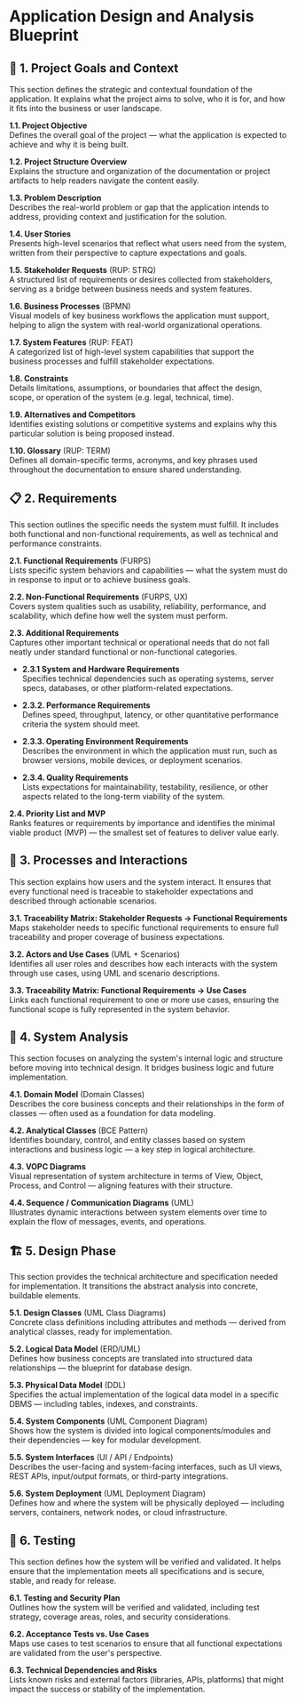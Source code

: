 # Application Design and Analysis Blueprint

## :dart: 1. Project Goals and Context
This section defines the strategic and contextual foundation of the application. It explains what the project aims to solve, who it is for, and how it fits into the business or user landscape.

**1.1. Project Objective**  
Defines the overall goal of the project — what the application is expected to achieve and why it is being built.

**1.2. Project Structure Overview**  
Explains the structure and organization of the documentation or project artifacts to help readers navigate the content easily.

**1.3. Problem Description**  
Describes the real-world problem or gap that the application intends to address, providing context and justification for the solution.

**1.4. User Stories**  
Presents high-level scenarios that reflect what users need from the system, written from their perspective to capture expectations and goals.

**1.5. Stakeholder Requests** (RUP: STRQ)  
A structured list of requirements or desires collected from stakeholders, serving as a bridge between business needs and system features.

**1.6. Business Processes** (BPMN)  
Visual models of key business workflows the application must support, helping to align the system with real-world organizational operations.

**1.7. System Features** (RUP: FEAT)  
A categorized list of high-level system capabilities that support the business processes and fulfill stakeholder expectations.

**1.8. Constraints**  
Details limitations, assumptions, or boundaries that affect the design, scope, or operation of the system (e.g. legal, technical, time).

**1.9. Alternatives and Competitors**  
Identifies existing solutions or competitive systems and explains why this particular solution is being proposed instead.

**1.10. Glossary** (RUP: TERM)  
Defines all domain-specific terms, acronyms, and key phrases used throughout the documentation to ensure shared understanding.



## :clipboard: 2. Requirements
This section outlines the specific needs the system must fulfill. It includes both functional and non-functional requirements, as well as technical and performance constraints.

**2.1. Functional Requirements** (FURPS)  
Lists specific system behaviors and capabilities — what the system must do in response to input or to achieve business goals.

**2.2. Non-Functional Requirements** (FURPS, UX)  
Covers system qualities such as usability, reliability, performance, and scalability, which define how well the system must perform.

**2.3. Additional Requirements**  
Captures other important technical or operational needs that do not fall neatly under standard functional or non-functional categories.

- **2.3.1 System and Hardware Requirements**  
  Specifies technical dependencies such as operating systems, server specs, databases, or other platform-related expectations.

- **2.3.2. Performance Requirements**  
  Defines speed, throughput, latency, or other quantitative performance criteria the system should meet.

- **2.3.3. Operating Environment Requirements**  
  Describes the environment in which the application must run, such as browser versions, mobile devices, or deployment scenarios.

- **2.3.4. Quality Requirements**  
  Lists expectations for maintainability, testability, resilience, or other aspects related to the long-term viability of the system.

**2.4. Priority List and MVP**  
Ranks features or requirements by importance and identifies the minimal viable product (MVP) — the smallest set of features to deliver value early.



## :arrows_counterclockwise: 3. Processes and Interactions
This section explains how users and the system interact. It ensures that every functional need is traceable to stakeholder expectations and described through actionable scenarios.

**3.1. Traceability Matrix: Stakeholder Requests → Functional Requirements**  
Maps stakeholder needs to specific functional requirements to ensure full traceability and proper coverage of business expectations.

**3.2. Actors and Use Cases** (UML + Scenarios)  
Identifies all user roles and describes how each interacts with the system through use cases, using UML and scenario descriptions.

**3.3. Traceability Matrix: Functional Requirements → Use Cases**  
Links each functional requirement to one or more use cases, ensuring the functional scope is fully represented in the system behavior.



## :brain: 4. System Analysis
This section focuses on analyzing the system's internal logic and structure before moving into technical design. It bridges business logic and future implementation.

**4.1. Domain Model** (Domain Classes)  
Describes the core business concepts and their relationships in the form of classes — often used as a foundation for data modeling.

**4.2. Analytical Classes** (BCE Pattern)  
Identifies boundary, control, and entity classes based on system interactions and business logic — a key step in logical architecture.

**4.3. VOPC Diagrams**  
Visual representation of system architecture in terms of View, Object, Process, and Control — aligning features with their structure.

**4.4. Sequence / Communication Diagrams** (UML)  
Illustrates dynamic interactions between system elements over time to explain the flow of messages, events, and operations.



## :building_construction: 5. Design Phase
This section provides the technical architecture and specification needed for implementation. It transitions the abstract analysis into concrete, buildable elements.

**5.1. Design Classes** (UML Class Diagrams)  
Concrete class definitions including attributes and methods — derived from analytical classes, ready for implementation.

**5.2. Logical Data Model** (ERD/UML)  
Defines how business concepts are translated into structured data relationships — the blueprint for database design.

**5.3. Physical Data Model** (DDL)  
Specifies the actual implementation of the logical data model in a specific DBMS — including tables, indexes, and constraints.

**5.4. System Components** (UML Component Diagram)  
Shows how the system is divided into logical components/modules and their dependencies — key for modular development.

**5.5. System Interfaces** (UI / API / Endpoints)  
Describes the user-facing and system-facing interfaces, such as UI views, REST APIs, input/output formats, or third-party integrations.

**5.6. System Deployment** (UML Deployment Diagram)  
Defines how and where the system will be physically deployed — including servers, containers, network nodes, or cloud infrastructure.



## :test_tube: 6. Testing
This section defines how the system will be verified and validated. It helps ensure that the implementation meets all specifications and is secure, stable, and ready for release.


**6.1. Testing and Security Plan**  
Outlines how the system will be verified and validated, including test strategy, coverage areas, roles, and security considerations.

**6.2. Acceptance Tests vs. Use Cases**  
Maps use cases to test scenarios to ensure that all functional expectations are validated from the user's perspective.

**6.3. Technical Dependencies and Risks**  
Lists known risks and external factors (libraries, APIs, platforms) that might impact the success or stability of the implementation.

